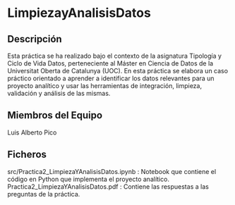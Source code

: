 # LimpiezayAnalisisDatos

## Descripción

Esta práctica se ha realizado bajo el contexto de la asignatura Tipología y Ciclo de Vida Datos, perteneciente al Máster en Ciencia de Datos de la Universitat Oberta de Catalunya (UOC). En esta práctica se elabora un caso práctico orientado a aprender a identificar los datos relevantes para un proyecto analítico y usar las herramientas de integración, limpieza, validación y análisis de las mismas. 

## Miembros del Equipo
Luis Alberto Pico

## Ficheros
src/Practica2_LimpiezaYAnalisisDatos.ipynb : Notebook que contiene el código en Python que implementa el proyecto analítico.
Practica2_LimpiezaYAnalisisDatos.pdf : Contiene las respuestas a las preguntas de la práctica.

